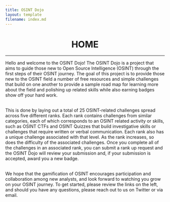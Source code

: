 ```yaml
---
title: OSINT Dojo
layout: template
filename: index.md
--- 
```


<center> <h1> HOME </h1> </center>
<hr>
Hello and welcome to the OSINT Dojo! The OSINT Dojo is a project that aims to guide those new to Open Source Intelligence (OSINT) through the first steps of their OSINT journey. The goal of this project is to provide those new to the OSINT field a number of free resources and simple challenges that build on one another to provide a sample road map for learning more about the field and polishing up related skills while also earning badges show off your hard work.<br><br>

This is done by laying out a total of 25 OSINT-related challenges spread across five different ranks. Each rank contains challenges from similar categories, each of which corresponds to an OSINT related activity or skills, such as OSINT CTFs and OSINT Quizzes that build investigative skills or challenges that require written or verbal communication. Each rank also has a unique challenge associated with that level. As the rank increases, so does the difficulty of the associated challenges. Once you complete all of the challenges in an associated rank, you can submit a rank up request and the OSINT Dojo will review your submission and, if your submission is accepted, award you a new badge.<br><br>

We hope that the gamification of OSINT encourages participation and collaboration among new analysts, and look forward to watching you grow on your OSINT journey. To get started, please review the links on the left, and should you have any questions, please reach out to us on Twitter or via email.


